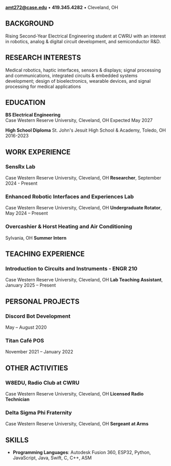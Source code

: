 **amt272@case.edu** • **419.345.4282** • Cleveland, OH

## BACKGROUND

Rising Second-Year Electrical Engineering student at CWRU with an interest in robotics, analog & digital circuit development, and semiconductor R&D.

## RESEARCH INTERESTS

Medical robotics, haptic interfaces, sensors & displays; signal processing and communications, integrated circuits & embedded systems development; design of bioelectronics, wearable devices, and signal processing for medical applications

## EDUCATION
**BS Electrical Engineering**  
Case Western Reserve University, Cleveland, OH
Expected May 2027 

**High School Diploma**
St. John's Jesuit High School & Academy, Toledo, OH
2016-2023

## WORK EXPERIENCE

### SensRx Lab
Case Western Reserve University, Cleveland, OH
**Researcher**, September 2024 - Present

### Enhanced Robotic Interfaces and Experiences Lab
Case Western Reserve University, Cleveland, OH
**Undergraduate Rotator**, May 2024 – Present

### Overcashier & Horst Heating and Air Conditioning
Sylvania, OH
**Summer Intern**

## TEACHING EXPERIENCE

### Introduction to Circuits and Instruments - ENGR 210
Case Western Reserve University, Cleveland, OH
**Lab Teaching Assistant**, January 2025 – Present

## PERSONAL PROJECTS

### Discord Bot Development  
May – August 2020

### Titan Café POS  
November 2021 – January 2022

## OTHER ACTIVITIES

### W8EDU, Radio Club at CWRU
Case Western Reserve University, Cleveland, OH
**Licensed Radio Technician**

### Delta Sigma Phi Fraternity
Case Western Reserve University, Cleveland, OH
**Sergeant at Arms**

## SKILLS

- **Programming Languages**: Autodesk Fusion 360, ESP32, Python, JavaScript, Java, Swift, C, C++, ASM